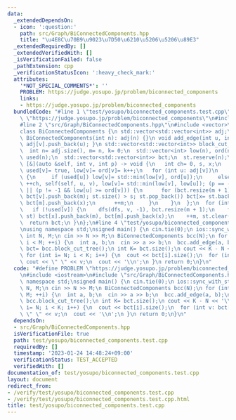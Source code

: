 ```yaml
---
data:
  _extendedDependsOn:
  - icon: ':question:'
    path: src/Graph/BiConnectedComponents.hpp
    title: "\u4E8C\u70B9\u9023\u7D50\u6210\u5206\u5206\u89E3"
  _extendedRequiredBy: []
  _extendedVerifiedWith: []
  _isVerificationFailed: false
  _pathExtension: cpp
  _verificationStatusIcon: ':heavy_check_mark:'
  attributes:
    '*NOT_SPECIAL_COMMENTS*': ''
    PROBLEM: https://judge.yosupo.jp/problem/biconnected_components
    links:
    - https://judge.yosupo.jp/problem/biconnected_components
  bundledCode: "#line 1 \"test/yosupo/biconnected_components.test.cpp\"\n#define PROBLEM\
    \ \"https://judge.yosupo.jp/problem/biconnected_components\"\n#include <iostream>\n\
    #line 2 \"src/Graph/BiConnectedComponents.hpp\"\n#include <vector>\n#include <algorithm>\n\
    class BiConnectedComponents {\n std::vector<std::vector<int>> adj;\npublic:\n\
    \ BiConnectedComponents(int n): adj(n) {}\n void add_edge(int u, int v) { adj[u].push_back(v),\
    \ adj[v].push_back(u); }\n std::vector<std::vector<int>> block_cut_tree() {\n\
    \  int n= adj.size(), m= n, k= 0;\n  std::vector<int> low(n), ord(n), st;\n  std::vector<bool>\
    \ used(n);\n  std::vector<std::vector<int>> bct;\n  st.reserve(n);\n  auto dfs=\
    \ [&](auto &self, int v, int p) -> void {\n   int ch= 0, s, x;\n   st.push_back(v),\
    \ used[v]= true, low[v]= ord[v]= k++;\n   for (int u: adj[v])\n    if (u != p)\
    \ {\n     if (used[u]) low[v]= std::min(low[v], ord[u]);\n     else if (s= st.size(),\
    \ ++ch, self(self, u, v), low[v]= std::min(low[v], low[u]); (p == -1 && ch > 1)\
    \ || (p != -1 && low[u] >= ord[v])) {\n      for (bct.resize(m + 1), bct[m].push_back(v),\
    \ bct[v].push_back(m); st.size() > s; st.pop_back()) bct[x= st.back()].push_back(m),\
    \ bct[m].push_back(x);\n      ++m;\n     }\n    }\n  };\n  for (int v= n; v--;)\n\
    \   if (!used[v]) {\n    dfs(dfs, v, -1), bct.resize(m + 1);\n    for (int x:\
    \ st) bct[x].push_back(m), bct[m].push_back(x);\n    ++m, st.clear();\n   }\n\
    \  return bct;\n }\n};\n#line 4 \"test/yosupo/biconnected_components.test.cpp\"\
    \nusing namespace std;\nsigned main() {\n cin.tie(0);\n ios::sync_with_stdio(0);\n\
    \ int N, M;\n cin >> N >> M;\n BiConnectedComponents bcc(N);\n for (int i= 0;\
    \ i < M; ++i) {\n  int a, b;\n  cin >> a >> b;\n  bcc.add_edge(a, b);\n }\n auto\
    \ bct= bcc.block_cut_tree();\n int K= bct.size();\n cout << K - N << '\\n';\n\
    \ for (int i= N; i < K; i++) {\n  cout << bct[i].size();\n  for (int v: bct[i])\
    \ cout << \" \" << v;\n  cout << '\\n';\n }\n return 0;\n}\n"
  code: "#define PROBLEM \"https://judge.yosupo.jp/problem/biconnected_components\"\
    \n#include <iostream>\n#include \"src/Graph/BiConnectedComponents.hpp\"\nusing\
    \ namespace std;\nsigned main() {\n cin.tie(0);\n ios::sync_with_stdio(0);\n int\
    \ N, M;\n cin >> N >> M;\n BiConnectedComponents bcc(N);\n for (int i= 0; i <\
    \ M; ++i) {\n  int a, b;\n  cin >> a >> b;\n  bcc.add_edge(a, b);\n }\n auto bct=\
    \ bcc.block_cut_tree();\n int K= bct.size();\n cout << K - N << '\\n';\n for (int\
    \ i= N; i < K; i++) {\n  cout << bct[i].size();\n  for (int v: bct[i]) cout <<\
    \ \" \" << v;\n  cout << '\\n';\n }\n return 0;\n}\n"
  dependsOn:
  - src/Graph/BiConnectedComponents.hpp
  isVerificationFile: true
  path: test/yosupo/biconnected_components.test.cpp
  requiredBy: []
  timestamp: '2023-01-24 14:48:24+09:00'
  verificationStatus: TEST_ACCEPTED
  verifiedWith: []
documentation_of: test/yosupo/biconnected_components.test.cpp
layout: document
redirect_from:
- /verify/test/yosupo/biconnected_components.test.cpp
- /verify/test/yosupo/biconnected_components.test.cpp.html
title: test/yosupo/biconnected_components.test.cpp
---
```

